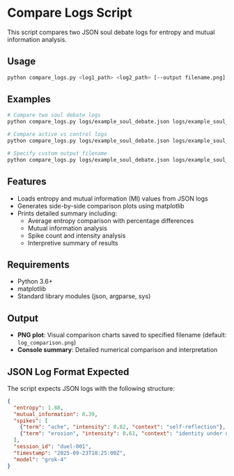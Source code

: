 # Compare Logs Script

This script compares two JSON soul debate logs for entropy and mutual information analysis.

## Usage

```bash
python compare_logs.py <log1_path> <log2_path> [--output filename.png]
```

## Examples

```bash
# Compare two soul debate logs
python compare_logs.py logs/example_soul_debate.json logs/example_soul_debate_2.json

# Compare active vs control logs
python compare_logs.py logs/example_soul_debate.json logs/example_soul_debate_control.json

# Specify custom output filename
python compare_logs.py logs/example_soul_debate.json logs/example_soul_debate_control.json -o my_comparison.png
```

## Features

- Loads entropy and mutual information (MI) values from JSON logs
- Generates side-by-side comparison plots using matplotlib
- Prints detailed summary including:
  - Average entropy comparison with percentage differences
  - Mutual information analysis
  - Spike count and intensity analysis
  - Interpretive summary of results

## Requirements

- Python 3.6+
- matplotlib
- Standard library modules (json, argparse, sys)

## Output

- **PNG plot**: Visual comparison charts saved to specified filename (default: `log_comparison.png`)
- **Console summary**: Detailed numerical comparison and interpretation

## JSON Log Format Expected

The script expects JSON logs with the following structure:

```json
{
  "entropy": 1.88,
  "mutual_information": 0.39,
  "spikes": [
    {"term": "ache", "intensity": 0.82, "context": "self-reflection"},
    {"term": "erosion", "intensity": 0.61, "context": "identity under debate"}
  ],
  "session_id": "duel-001",
  "timestamp": "2025-09-23T18:25:00Z",
  "model": "grok-4"
}
```